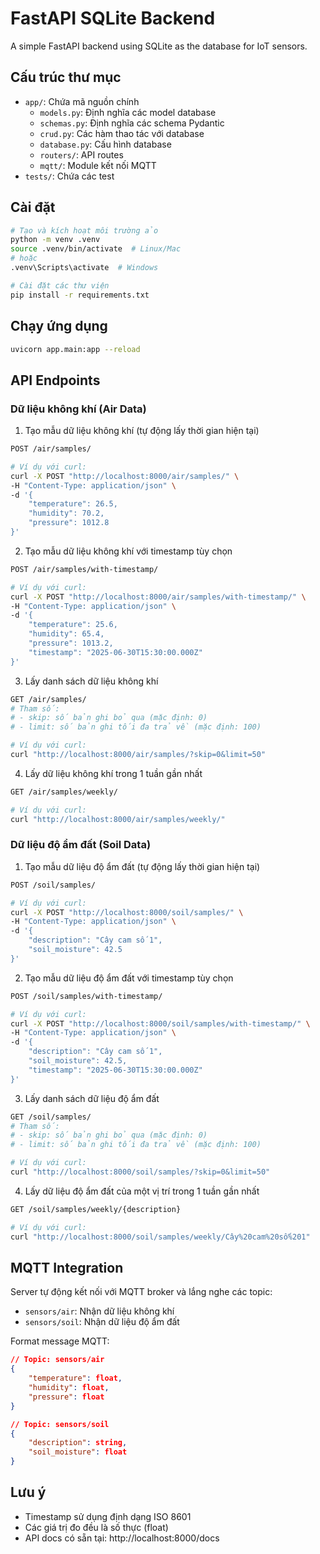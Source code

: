 # FastAPI SQLite Backend

A simple FastAPI backend using SQLite as the database for IoT sensors.

## Cấu trúc thư mục
- `app/`: Chứa mã nguồn chính
  - `models.py`: Định nghĩa các model database
  - `schemas.py`: Định nghĩa các schema Pydantic
  - `crud.py`: Các hàm thao tác với database
  - `database.py`: Cấu hình database
  - `routers/`: API routes
  - `mqtt/`: Module kết nối MQTT
- `tests/`: Chứa các test

## Cài đặt
```bash
# Tạo và kích hoạt môi trường ảo
python -m venv .venv
source .venv/bin/activate  # Linux/Mac
# hoặc
.venv\Scripts\activate  # Windows

# Cài đặt các thư viện
pip install -r requirements.txt
```

## Chạy ứng dụng
```bash
uvicorn app.main:app --reload
```

## API Endpoints

### Dữ liệu không khí (Air Data)

1. Tạo mẫu dữ liệu không khí (tự động lấy thời gian hiện tại)
```bash
POST /air/samples/

# Ví dụ với curl:
curl -X POST "http://localhost:8000/air/samples/" \
-H "Content-Type: application/json" \
-d '{
    "temperature": 26.5,
    "humidity": 70.2,
    "pressure": 1012.8
}'
```

2. Tạo mẫu dữ liệu không khí với timestamp tùy chọn
```bash
POST /air/samples/with-timestamp/

# Ví dụ với curl:
curl -X POST "http://localhost:8000/air/samples/with-timestamp/" \
-H "Content-Type: application/json" \
-d '{
    "temperature": 25.6,
    "humidity": 65.4,
    "pressure": 1013.2,
    "timestamp": "2025-06-30T15:30:00.000Z"
}'
```

3. Lấy danh sách dữ liệu không khí
```bash
GET /air/samples/
# Tham số:
# - skip: số bản ghi bỏ qua (mặc định: 0)
# - limit: số bản ghi tối đa trả về (mặc định: 100)

# Ví dụ với curl:
curl "http://localhost:8000/air/samples/?skip=0&limit=50"
```

4. Lấy dữ liệu không khí trong 1 tuần gần nhất
```bash
GET /air/samples/weekly/

# Ví dụ với curl:
curl "http://localhost:8000/air/samples/weekly/"
```

### Dữ liệu độ ẩm đất (Soil Data)

1. Tạo mẫu dữ liệu độ ẩm đất (tự động lấy thời gian hiện tại)
```bash
POST /soil/samples/

# Ví dụ với curl:
curl -X POST "http://localhost:8000/soil/samples/" \
-H "Content-Type: application/json" \
-d '{
    "description": "Cây cam số 1",
    "soil_moisture": 42.5
}'
```

2. Tạo mẫu dữ liệu độ ẩm đất với timestamp tùy chọn
```bash
POST /soil/samples/with-timestamp/

# Ví dụ với curl:
curl -X POST "http://localhost:8000/soil/samples/with-timestamp/" \
-H "Content-Type: application/json" \
-d '{
    "description": "Cây cam số 1",
    "soil_moisture": 42.5,
    "timestamp": "2025-06-30T15:30:00.000Z"
}'
```

3. Lấy danh sách dữ liệu độ ẩm đất
```bash
GET /soil/samples/
# Tham số:
# - skip: số bản ghi bỏ qua (mặc định: 0)
# - limit: số bản ghi tối đa trả về (mặc định: 100)

# Ví dụ với curl:
curl "http://localhost:8000/soil/samples/?skip=0&limit=50"
```

4. Lấy dữ liệu độ ẩm đất của một vị trí trong 1 tuần gần nhất
```bash
GET /soil/samples/weekly/{description}

# Ví dụ với curl:
curl "http://localhost:8000/soil/samples/weekly/Cây%20cam%20số%201"
```

## MQTT Integration

Server tự động kết nối với MQTT broker và lắng nghe các topic:
- `sensors/air`: Nhận dữ liệu không khí
- `sensors/soil`: Nhận dữ liệu độ ẩm đất

Format message MQTT:
```json
// Topic: sensors/air
{
    "temperature": float,
    "humidity": float,
    "pressure": float
}

// Topic: sensors/soil
{
    "description": string,
    "soil_moisture": float
}
```

## Lưu ý
- Timestamp sử dụng định dạng ISO 8601
- Các giá trị đo đều là số thực (float)
- API docs có sẵn tại: http://localhost:8000/docs
